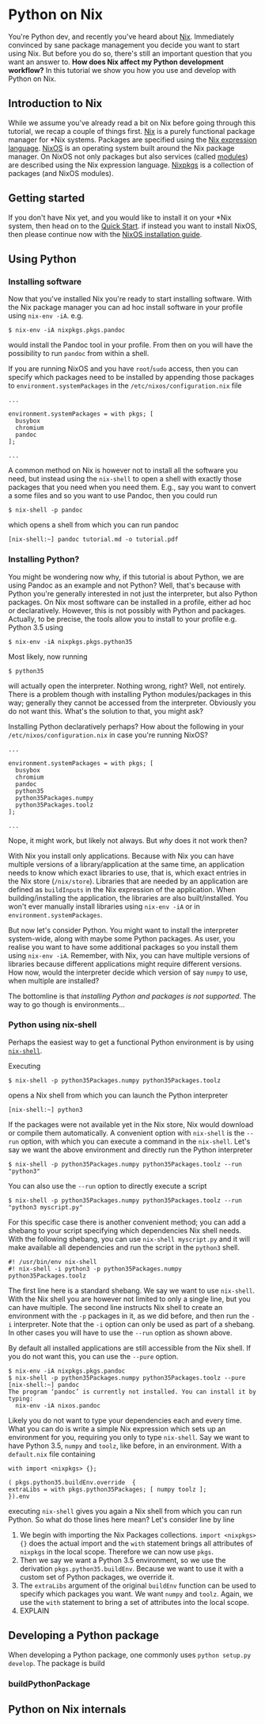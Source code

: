 # Python on Nix

You're Python dev, and recently you've heard about [Nix](http://nixos.org/nix/).
Immediately convinced by sane package management you decide you want to start
using Nix. But before you do so, there's still an important question that you
want an answer to. **How does Nix affect my Python development workflow?**
In this tutorial we show you how you use and develop with Python on Nix.

## Introduction to Nix

While we assume you've already read a bit on Nix before going through this
tutorial, we recap a couple of things first. [Nix](http://nixos.org/nix/)
is a purely functional package manager for *Nix systems. Packages are specified
using the [Nix expression language](http://nixos.org/nix/manual/#chap-writing-nix-expressions).
[NixOS](http://nixos.org) is an operating system built around the Nix package
manager. On NixOS not only packages but also services (called
[modules](http://nixos.org/nixos/manual/index.html#sec-writing-modules)) are
described using the Nix expression language.
[Nixpkgs](http://nixos.org/nixpkgs/) is a collection of packages (and NixOS
modules).


## Getting started

If you don't have Nix yet, and you would like to install it on your *Nix system,
then head on to the [Quick
Start](http://nixos.org/nix/manual/#chap-quick-start).
if instead you want to install NixOS, then please continue now with the [NixOS
installation guide](http://nixos.org/nixos/manual/index.html#ch-installation).

## Using Python

<!-- You want to be able to use the Python interpreter, along with a bunch of Python packages? Read on! -->


### Installing software

Now that you've installed Nix you're ready to start installing software.
With the Nix package manager you can ad hoc install software in your profile
using `nix-env -iA`. e.g.

    $ nix-env -iA nixpkgs.pkgs.pandoc

would install the Pandoc tool in your profile. From then on you will have the
possibility to run `pandoc` from within a shell.

If you are running NixOS and you have `root`/`sudo` access, then you can specify
which packages need to be installed by appending those packages to
`environment.systemPackages` in the `/etc/nixos/configuration.nix` file

    ...

    environment.systemPackages = with pkgs; [
      busybox
      chromium
      pandoc
    ];

    ...

A common method on Nix is however not to install all the software you need, but
instead using the `nix-shell` to open a shell with exactly those packages that
you need when you need them.
E.g., say you want to convert a some files and so you want to use Pandoc, then
you could run

    $ nix-shell -p pandoc

which opens a shell from which you can run pandoc

    [nix-shell:~] pandoc tutorial.md -o tutorial.pdf


### Installing Python?

You might be wondering now why, if this tutorial is about Python, we are using
Pandoc as an example and not Python?
Well, that's because with Python you're generally interested in not just the interpreter, but also Python packages.
On Nix most software can be installed in a profile, either
ad hoc or declaratively. However, this is not possibly with Python and packages.
Actually, to be precise, the tools allow you to install to your profile e.g.
Python 3.5 using

    $ nix-env -iA nixpkgs.pkgs.python35

Most likely, now running

    $ python35

will actually open the interpreter. Nothing wrong, right? Well, not entirely.
There is a problem though with installing Python modules/packages in this way;
generally they cannot be accessed from the interpreter.
Obviously you do not want this. What's the solution to that, you might ask?

Installing Python declaratively perhaps? How about the following in your
`/etc/nixos/configuration.nix` in case you're running NixOS?

    ...

    environment.systemPackages = with pkgs; [
      busybox
      chromium
      pandoc
      python35
      python35Packages.numpy
      python35Packages.toolz
    ];

    ...
Nope, it might work, but likely not always. But *why* does it not work then?

With Nix you install only applications. Because with Nix you can have multiple
versions of a library/application at the same time, an application needs to know
which exact libraries to use, that is, which exact entries in the Nix store
(`/nix/store`). Libraries that are needed by an application are defined as
`buildInputs` in the Nix expression of the application. When building/installing
the application, the libraries are also built/installed. You won't ever manually
install libraries using `nix-env -iA` or in `environment.systemPackages`.

But now let's consider Python. You might want to install the interpreter
system-wide, along with maybe some Python packages. As user, you realise you
want to have some additional packages so you install them using `nix-env -iA`.
Remember, with Nix, you can have multiple versions of libraries because
different applications might require different versions. How now, would the
interpreter decide which version of say `numpy` to use, when multiple are
installed?

The bottomline is that *installing Python and packages is not supported*.
The way to go though is environments...


### Python using nix-shell

Perhaps the easiest way to get a functional Python environment is by using
[`nix-shell`](http://nixos.org/nix/manual/#sec-nix-shell).

Executing

    $ nix-shell -p python35Packages.numpy python35Packages.toolz

opens a Nix shell from which you can launch the Python interpreter

    [nix-shell:~] python3

If the packages were not available yet in the Nix store, Nix would download or
compile them automatically.
A convenient option with `nix-shell` is the `--run` option, with which you can
execute a command in the `nix-shell`. Let's say we want the above environment
and directly run the Python interpreter

    $ nix-shell -p python35Packages.numpy python35Packages.toolz --run "python3"

You can also use the `--run` option to directly execute a script

    $ nix-shell -p python35Packages.numpy python35Packages.toolz --run "python3 myscript.py"

For this specific case there is another convenient method; you can add a shebang
to your script specifying which dependencies Nix shell needs. With the following
shebang, you can use `nix-shell myscript.py` and it will make available all
dependencies and run the script in the `python3` shell.

    #! /usr/bin/env nix-shell
    #! nix-shell -i python3 -p python35Packages.numpy python35Packages.toolz

The first line here is a standard shebang. We say we want to use `nix-shell`.
With the Nix shell you are however not limited to only a single line, but you
can have multiple. The second line instructs Nix shell to create an environment
with the `-p` packages in it, as we did before, and then run the `-i`
interpreter. Note that the `-i` option can only be used as part of a shebang. In
other cases you will have to use the `--run` option as shown above.

By default all installed applications are still accessible from the Nix shell. If you do not want this, you can use the `--pure` option.

    $ nix-env -iA nixpkgs.pkgs.pandoc
    $ nix-shell -p python35Packages.numpy python35Packages.toolz --pure
    [nix-shell:~] pandoc
    The program ‘pandoc’ is currently not installed. You can install it by typing:
      nix-env -iA nixos.pandoc

Likely you do not want to type your dependencies each and every time. What you
can do is write a simple Nix expression which sets up an environment for you,
requiring you only to type `nix-shell`. Say we want to have Python 3.5, `numpy`
and `toolz`, like before, in an environment. With a `default.nix` file
containing

    with import <nixpkgs> {};

    ( pkgs.python35.buildEnv.override  {
    extraLibs = with pkgs.python35Packages; [ numpy toolz ];
    }).env

executing `nix-shell` gives you again a Nix shell from which you can run Python.
So what do those lines here mean? Let's consider line by line

1. We begin with importing the Nix Packages collections. `import <nixpkgs> {}` does the actual import and the `with` statement brings all attributes of `nixpkgs` in the local scope. Therefore we can now use `pkgs`.
2. Then we say we want a Python 3.5 environment, so we use the derivation `pkgs.python35.buildEnv`. Because we want to use it with a custom set of Python packages, we override it.
3. The `extraLibs` argument of the original `buildEnv` function can be used to specify which packages you want. We want `numpy` and `toolz`. Again, we use the `with` statement to bring a set of attributes into the local scope.
4. EXPLAIN

## Developing a Python package

When developing a Python package, one commonly uses `python setup.py develop`.
The package is build



### buildPythonPackage




## Python on Nix internals


